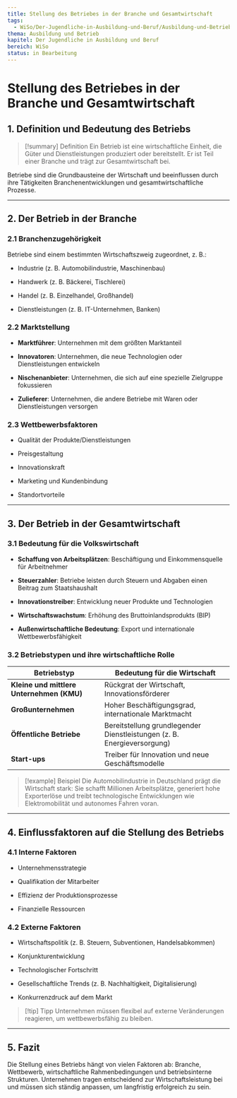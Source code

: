 ```yaml
---
title: Stellung des Betriebes in der Branche und Gesamtwirtschaft
tags:
  - WiSo/Der-Jugendliche-in-Ausbildung-und-Beruf/Ausbildung-und-Betrieb
thema: Ausbildung und Betrieb
kapitel: Der Jugendliche in Ausbildung und Beruf
bereich: WiSo
status: in Bearbeitung
---
```

# Stellung des Betriebes in der Branche und Gesamtwirtschaft

## 1. Definition und Bedeutung des Betriebs

> [!summary] Definition 
> Ein Betrieb ist eine wirtschaftliche Einheit, die Güter und Dienstleistungen produziert oder bereitstellt. Er ist Teil einer Branche und trägt zur Gesamtwirtschaft bei.

Betriebe sind die Grundbausteine der Wirtschaft und beeinflussen durch ihre Tätigkeiten Branchenentwicklungen und gesamtwirtschaftliche Prozesse.

---

## 2. Der Betrieb in der Branche

### 2.1 Branchenzugehörigkeit

Betriebe sind einem bestimmten Wirtschaftszweig zugeordnet, z. B.:

- Industrie (z. B. Automobilindustrie, Maschinenbau)
    
- Handwerk (z. B. Bäckerei, Tischlerei)
    
- Handel (z. B. Einzelhandel, Großhandel)
    
- Dienstleistungen (z. B. IT-Unternehmen, Banken)
    

### 2.2 Marktstellung

- **Marktführer**: Unternehmen mit dem größten Marktanteil
    
- **Innovatoren**: Unternehmen, die neue Technologien oder Dienstleistungen entwickeln
    
- **Nischenanbieter**: Unternehmen, die sich auf eine spezielle Zielgruppe fokussieren
    
- **Zulieferer**: Unternehmen, die andere Betriebe mit Waren oder Dienstleistungen versorgen
    

### 2.3 Wettbewerbsfaktoren

- Qualität der Produkte/Dienstleistungen
    
- Preisgestaltung
    
- Innovationskraft
    
- Marketing und Kundenbindung
    
- Standortvorteile
    

---

## 3. Der Betrieb in der Gesamtwirtschaft

### 3.1 Bedeutung für die Volkswirtschaft

- **Schaffung von Arbeitsplätzen**: Beschäftigung und Einkommensquelle für Arbeitnehmer
    
- **Steuerzahler**: Betriebe leisten durch Steuern und Abgaben einen Beitrag zum Staatshaushalt
    
- **Innovationstreiber**: Entwicklung neuer Produkte und Technologien
    
- **Wirtschaftswachstum**: Erhöhung des Bruttoinlandsprodukts (BIP)
    
- **Außenwirtschaftliche Bedeutung**: Export und internationale Wettbewerbsfähigkeit
    

### 3.2 Betriebstypen und ihre wirtschaftliche Rolle

|Betriebstyp|Bedeutung für die Wirtschaft|
|---|---|
|**Kleine und mittlere Unternehmen (KMU)**|Rückgrat der Wirtschaft, Innovationsförderer|
|**Großunternehmen**|Hoher Beschäftigungsgrad, internationale Marktmacht|
|**Öffentliche Betriebe**|Bereitstellung grundlegender Dienstleistungen (z. B. Energieversorgung)|
|**Start-ups**|Treiber für Innovation und neue Geschäftsmodelle|

> [!example] Beispiel Die Automobilindustrie in Deutschland prägt die Wirtschaft stark: Sie schafft Millionen Arbeitsplätze, generiert hohe Exporterlöse und treibt technologische Entwicklungen wie Elektromobilität und autonomes Fahren voran.

---

## 4. Einflussfaktoren auf die Stellung des Betriebs

### 4.1 Interne Faktoren

- Unternehmensstrategie
    
- Qualifikation der Mitarbeiter
    
- Effizienz der Produktionsprozesse
    
- Finanzielle Ressourcen
    

### 4.2 Externe Faktoren

- Wirtschaftspolitik (z. B. Steuern, Subventionen, Handelsabkommen)
    
- Konjunkturentwicklung
    
- Technologischer Fortschritt
    
- Gesellschaftliche Trends (z. B. Nachhaltigkeit, Digitalisierung)
    
- Konkurrenzdruck auf dem Markt
    

> [!tip] Tipp Unternehmen müssen flexibel auf externe Veränderungen reagieren, um wettbewerbsfähig zu bleiben.

---

## 5. Fazit

Die Stellung eines Betriebs hängt von vielen Faktoren ab: Branche, Wettbewerb, wirtschaftliche Rahmenbedingungen und betriebsinterne Strukturen. Unternehmen tragen entscheidend zur Wirtschaftsleistung bei und müssen sich ständig anpassen, um langfristig erfolgreich zu sein.